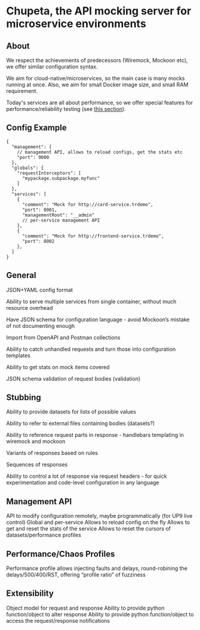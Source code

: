 # Chupeta, the API mocking server for microservice environments

## About

We respect the achievements of predecessors (Wiremock, Mockoon etc), we offer similar configuration syntax.

We aim for cloud-native/microservices, so the main case is many mocks running at once. Also, we aim for small Docker
image size, and small RAM requirement.

Today's services are all about performance, so we offer special features for performance/reliability testing 
(see [this section](#performancechaos-profiles)).

## Config Example

```json5
{
  "management": {
    // management API, allows to reload configs, get the stats etc
    "port": 9000
  },
  "globals": {
    "requestInterceptors": [
      "mypackage.subpackage.myfunc"
    ]
  },
  "services": [
    {
      "comment": "Mock for http://card-service.trdemo",
      "port": 8001,
      "managementRoot": "__admin"
      // per-service management API
    },
    {
      "comment": "Mock for http://frontend-service.trdemo",
      "port": 8002
    },
  ]
}
```

## General

JSON+YAML config format

Ability to serve multiple services from single container, without much resource overhead

Have JSON schema for configuration language - avoid Mockoon’s mistake of not documenting enough

Import from OpenAPI and Postman collections

Ability to catch unhandled requests and turn those into configuration templates

Ability to get stats on mock items covered

JSON schema validation of request bodies (validation)

## Stubbing

Ability to provide datasets for lists of possible values

Ability to refer to external files containing bodies (datasets?)

Ability to reference request parts in response - handlebars templating in wiremock and mockoon

Variants of responses based on rules

Sequences of responses

Ability to control a lot of response via request headers - for quick experimentation and code-level configuration in any
language

## Management API

API to modify configuration remotely, maybe programmatically (for UP9 live control)
Global and per-service Allows to reload config on the fly Allows to get and reset the stats of the service Allows to
reset the cursors of datasets/performance profiles

## Performance/Chaos Profiles

Performance profile allows injecting faults and delays, round-robining the delays/500/400/RST, offering “profile ratio”
of fuzziness

## Extensibility

Object model for request and response Ability to provide python function/object to alter response Ability to provide
python function/object to access the request/response notifications

